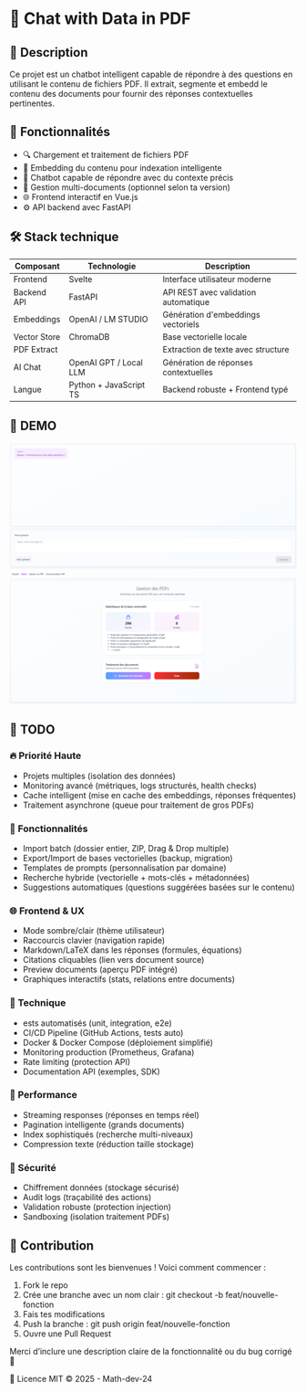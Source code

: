 # 🧠 Chat with Data in PDF


## 📌 Description
Ce projet est un chatbot intelligent capable de répondre à des questions en utilisant le contenu de fichiers PDF. Il extrait, segmente et embedd le contenu des documents pour fournir des réponses contextuelles pertinentes.

## 🚀 Fonctionnalités
- 🔍 Chargement et traitement de fichiers PDF
- 🧠 Embedding du contenu pour indexation intelligente
- 💬 Chatbot capable de répondre avec du contexte précis
- 📁 Gestion multi-documents (optionnel selon ta version)
- 🌐 Frontend interactif en Vue.js
- ⚙️ API backend avec FastAPI

## 🛠️ Stack technique

| Composant    | Technologie            | Description                          |
|--------------|------------------------|--------------------------------------|
| Frontend     | Svelte                 | Interface utilisateur moderne        |
| Backend API  | FastAPI                | API REST avec validation automatique |
| Embeddings   | OpenAI / LM STUDIO     | Génération d'embeddings vectoriels   |
| Vector Store | ChromaDB               | Base vectorielle locale              |
| PDF Extract  |                        | Extraction de texte avec structure   |
| AI Chat      | OpenAI GPT / Local LLM | Génération de réponses contextuelles   |
| Langue       | Python + JavaScript TS |Backend robuste + Frontend typé|


## 🧪 DEMO 
<img src="./assets/chat.png" alt="Chat with PDF data"/>
<img src="./assets/document_info.png" alt="Documents data"/>


## 📝 TODO

### 🔥 Priorité Haute
- Projets multiples (isolation des données)
- Monitoring avancé (métriques, logs structurés, health checks)
- Cache intelligent (mise en cache des embeddings, réponses fréquentes)
- Traitement asynchrone (queue pour traitement de gros PDFs)

### 🚀 Fonctionnalités
 - Import batch (dossier entier, ZIP, Drag & Drop multiple)
 - Export/Import de bases vectorielles (backup, migration)
 - Templates de prompts (personnalisation par domaine)
 - Recherche hybride (vectorielle + mots-clés + métadonnées)
 - Suggestions automatiques (questions suggérées basées sur le contenu)

### 🌐 Frontend & UX
 - Mode sombre/clair (thème utilisateur)
 - Raccourcis clavier (navigation rapide)
 - Markdown/LaTeX dans les réponses (formules, équations)
 - Citations cliquables (lien vers document source)
 - Preview documents (aperçu PDF intégré)
 - Graphiques interactifs (stats, relations entre documents)

### 🔧 Technique

- ests automatisés (unit, integration, e2e)
- CI/CD Pipeline (GitHub Actions, tests auto)
- Docker & Docker Compose (déploiement simplifié)
- Monitoring production (Prometheus, Grafana)
- Rate limiting (protection API)
- Documentation API (exemples, SDK)

### 🎯 Performance

- Streaming responses (réponses en temps réel)
- Pagination intelligente (grands documents)
- Index sophistiqués (recherche multi-niveaux)
- Compression texte (réduction taille stockage)

### 🔐 Sécurité

- Chiffrement données (stockage sécurisé)
- Audit logs (traçabilité des actions)
- Validation robuste (protection injection)
- Sandboxing (isolation traitement PDFs)

## 🤝 Contribution
Les contributions sont les bienvenues ! Voici comment commencer :

1. Fork le repo
2. Crée une branche avec un nom clair : git checkout -b feat/nouvelle-fonction
3. Fais tes modifications
4. Push la branche : git push origin feat/nouvelle-fonction
5. Ouvre une Pull Request

Merci d’inclure une description claire de la fonctionnalité ou du bug corrigé 🙌

📄 Licence
MIT © 2025 - Math-dev-24